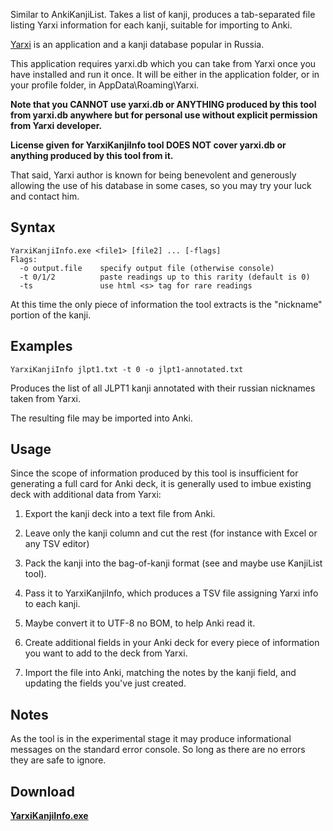 Similar to AnkiKanjiList. Takes a list of kanji, produces a tab-separated file listing Yarxi information for each kanji, suitable for importing to Anki.

[Yarxi](http://www.susi.ru/yarxi/) is an application and a kanji database popular in Russia.

This application requires yarxi.db which you can take from Yarxi once you have installed and run it once. It will be either in the application folder, or in your profile folder, in AppData\Roaming\Yarxi.

**Note that you CANNOT use yarxi.db or ANYTHING produced by this tool from yarxi.db anywhere but for personal use without explicit permission from Yarxi developer.**

**License given for YarxiKanjiInfo tool DOES NOT cover yarxi.db or anything produced by this tool from it.**

That said, Yarxi author is known for being benevolent and generously allowing the use of his database in some cases, so you may try your luck and contact him.

## Syntax
```
YarxiKanjiInfo.exe <file1> [file2] ... [-flags]
Flags:
  -o output.file    specify output file (otherwise console)
  -t 0/1/2          paste readings up to this rarity (default is 0)
  -ts               use html <s> tag for rare readings
```

At this time the only piece of information the tool extracts is the "nickname" portion of the kanji.


## Examples
```
YarxiKanjiInfo jlpt1.txt -t 0 -o jlpt1-annotated.txt
```
Produces the list of all JLPT1 kanji annotated with their russian nicknames taken from Yarxi.

The resulting file may be imported into Anki.


## Usage
Since the scope of information produced by this tool is insufficient for generating a full card for Anki deck, it is generally used to imbue existing deck with additional data from Yarxi:

1. Export the kanji deck into a text file from Anki.

2. Leave only the kanji column and cut the rest (for instance with Excel or any TSV editor)

3. Pack the kanji into the bag-of-kanji format (see and maybe use KanjiList tool).

4. Pass it to YarxiKanjiInfo, which produces a TSV file assigning Yarxi info to each kanji.

5. Maybe convert it to UTF-8 no BOM, to help Anki read it.

6. Create additional fields in your Anki deck for every piece of information you want to add to the deck from Yarxi.

7. Import the file into Anki, matching the notes by the kanji field, and updating the fields you've just created.


## Notes
As the tool is in the experimental stage it may produce informational messages on the standard error console. So long as there are no errors they are safe to ignore.

## Download
**[YarxiKanjiInfo.exe](http://googledrive.com/host/0B6e6N2yLg25MTlp3WkpfbG9ySGM/YarxiKanjiInfo.exe)**